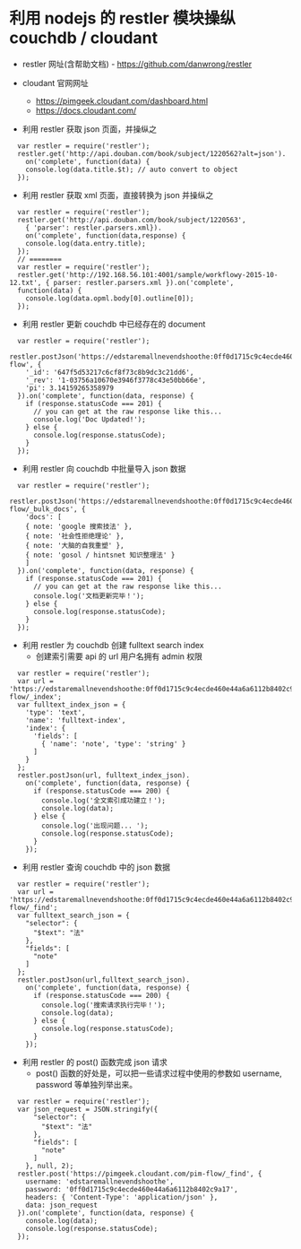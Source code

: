 # 利用 nodejs 的 restler 模块操纵 couchdb / cloudant

- restler 网址(含帮助文档) - https://github.com/danwrong/restler

- cloudant 官网网址
  - https://pimgeek.cloudant.com/dashboard.html
  - https://docs.cloudant.com/

- 利用 restler 获取 json 页面，并操纵之

```nodejs
  var restler = require('restler');
  restler.get('http://api.douban.com/book/subject/1220562?alt=json').
    on('complete', function(data) {
    console.log(data.title.$t); // auto convert to object
  });
```

- 利用 restler 获取 xml 页面，直接转换为 json 并操纵之

```nodejs
  var restler = require('restler');
  restler.get('http://api.douban.com/book/subject/1220563',
    { 'parser': restler.parsers.xml}).
    on('complete', function(data,response) {
    console.log(data.entry.title);
  });
  // ========
  var restler = require('restler');
  restler.get('http://192.168.56.101:4001/sample/workflowy-2015-10-12.txt', { parser: restler.parsers.xml }).on('complete',
  function(data) {
    console.log(data.opml.body[0].outline[0]);
  });
```

- 利用 restler 更新 couchdb 中已经存在的 document

```nodejs
  var restler = require('restler');
  restler.postJson('https://edstaremallnevendshoothe:0ff0d1715c9c4ecde460e44a6a6112b8402c9a17@pimgeek.cloudant.com/pim-flow', {
    '_id': '647f5d53217c6cf8f73c8b9dc3c21dd6',
    '_rev': '1-03756a10670e3946f3778c43e50bb66e',
    'pi': 3.14159265358979
  }).on('complete', function(data, response) {
    if (response.statusCode === 201) {
      // you can get at the raw response like this...
      console.log('Doc Updated!');
    } else {
      console.log(response.statusCode);
    }
  });
```

- 利用 restler 向 couchdb 中批量导入 json 数据

```nodejs
  var restler = require('restler');
  restler.postJson('https://edstaremallnevendshoothe:0ff0d1715c9c4ecde460e44a6a6112b8402c9a17@pimgeek.cloudant.com/pim-flow/_bulk_docs', {
    'docs': [
    { note: 'google 搜索技法' },
    { note: '社会性拒绝理论' },
    { note: '大脑的自我重塑' },
    { note: 'gosol / hintsnet 知识整理法' }
    ]
  }).on('complete', function(data, response) {
    if (response.statusCode === 201) {
      // you can get at the raw response like this...
      console.log('文档更新完毕！');
    } else {
      console.log(response.statusCode);
    }
  });
```

- 利用 restler 为 couchdb 创建 fulltext search index
  - 创建索引需要 api 的 url 用户名拥有 admin 权限

```nodejs
  var restler = require('restler');
  var url = 'https://edstaremallnevendshoothe:0ff0d1715c9c4ecde460e44a6a6112b8402c9a17@pimgeek.cloudant.com/pim-flow/_index';
  var fulltext_index_json = {
    'type': 'text',
    'name': 'fulltext-index',
    'index': {
      'fields': [
        { 'name': 'note', 'type': 'string' }
      ]
    }
  };
  restler.postJson(url, fulltext_index_json).
    on('complete', function(data, response) {
      if (response.statusCode === 200) {
        console.log('全文索引成功建立！');
        console.log(data);
      } else {
        console.log('出现问题... ');
        console.log(response.statusCode);
      }
    });
```

- 利用 restler 查询 couchdb 中的 json 数据

```nodejs
  var restler = require('restler');
  var url = 'https://edstaremallnevendshoothe:0ff0d1715c9c4ecde460e44a6a6112b8402c9a17@pimgeek.cloudant.com/pim-flow/_find';
  var fulltext_search_json = {
    "selector": {
      "$text": "法"
    },
    "fields": [
      "note"
    ]
  };
  restler.postJson(url,fulltext_search_json).
    on('complete', function(data, response) {
      if (response.statusCode === 200) {
        console.log('搜索请求执行完毕！');
        console.log(data);
      } else {
        console.log(response.statusCode);
      }
    });
```

- 利用 restler 的 post() 函数完成 json 请求
  - post() 函数的好处是，可以把一些请求过程中使用的参数如 username, password 等单独列举出来。

```nodejs
  var restler = require('restler');
  var json_request = JSON.stringify({
      "selector": {
        "$text": "法"
      },
      "fields": [
        "note"
      ]
    }, null, 2);
  restler.post('https://pimgeek.cloudant.com/pim-flow/_find', {
    username: 'edstaremallnevendshoothe',
    password: '0ff0d1715c9c4ecde460e44a6a6112b8402c9a17',
    headers: { 'Content-Type': 'application/json' },
    data: json_request
  }).on('complete', function(data, response) {
    console.log(data);
    console.log(response.statusCode);
  });
```

